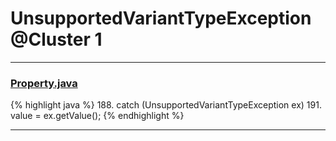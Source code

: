 # UnsupportedVariantTypeException @Cluster 1

***

### [Property.java](https://searchcode.com/codesearch/view/15642683/)
{% highlight java %}
188. catch (UnsupportedVariantTypeException ex)
191.     value = ex.getValue();
{% endhighlight %}

***

